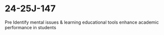 # 24-25J-147
Pre Identify mental issues &amp; learning educational tools enhance academic performance in students
